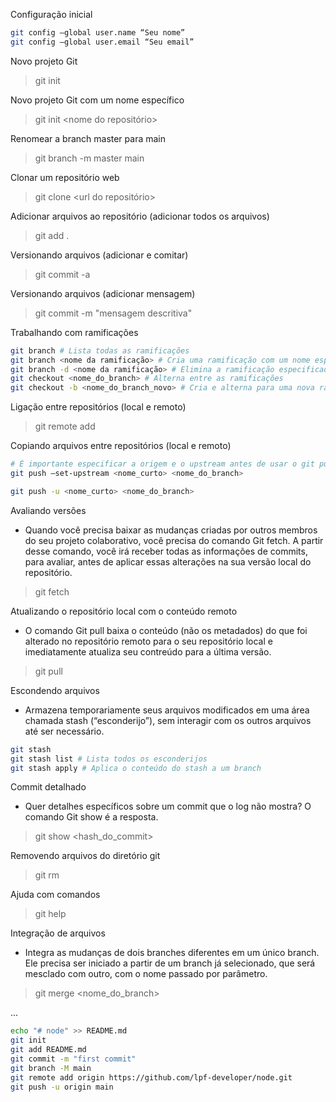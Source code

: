 Configuração inicial

```bash
git config –global user.name “Seu nome”
git config –global user.email “Seu email”
```

Novo projeto Git

> git init

Novo projeto Git com um nome específico

> git init <nome do repositório>

Renomear a branch master para main

> git branch -m master main

Clonar um repositório web

> git clone <url do repositório>

Adicionar arquivos ao repositório (adicionar todos os arquivos)

> git add . 

Versionando arquivos (adicionar e comitar)

> git commit -a 

Versionando arquivos (adicionar mensagem)

> git commit -m "mensagem descritiva"

Trabalhando com ramificações 

```bash
git branch # Lista todas as ramificações
git branch <nome da ramificação> # Cria uma ramificação com um nome específico
git branch -d <nome da ramificação> # Elimina a ramificação especificada
git checkout <nome_do_branch> # Alterna entre as ramificações
git checkout -b <nome_do_branch_novo> # Cria e alterna para uma nova ramificação
```

Ligação entre repositórios (local e remoto)

> git remote add <nomecurto> <url>

Copiando arquivos entre repositórios (local e remoto)

```bash
# É importante especificar a origem e o upstream antes de usar o git push.
git push –set-upstream <nome_curto> <nome_do_branch>

git push -u <nome_curto> <nome_do_branch>
```

Avaliando versões

* Quando você precisa baixar as mudanças criadas por outros membros do seu 
projeto colaborativo, você precisa do comando Git fetch. A partir desse comando, 
você irá receber todas as informações de commits, para avaliar, antes de aplicar 
essas alterações na sua versão local do repositório.

> git fetch

Atualizando o repositório local com o conteúdo remoto

* O comando Git pull baixa o conteúdo (não os metadados) do que foi alterado no repositório remoto para o seu repositório local e imediatamente atualiza seu 
contreúdo para a última versão.

> git pull <url>

Escondendo arquivos

* Armazena temporariamente seus arquivos modificados em uma área chamada stash (“esconderijo”), sem interagir com os outros arquivos até ser necessário.

```bash
git stash
git stash list # Lista todos os esconderijos
git stash apply # Aplica o conteúdo do stash a um branch
```

Commit detalhado

* Quer detalhes específicos sobre um commit que o log não mostra? O comando Git 
show é a resposta.

> git show <hash_do_commit>

Removendo arquivos do diretório git

> git rm <nome do arquivo>

Ajuda com comandos

> git help <nome do comando>

Integração de arquivos

* Integra as mudanças de dois branches diferentes em um único branch. Ele 
precisa ser iniciado a partir de um branch já selecionado, que será mesclado com outro, com o nome passado por parâmetro.

> git merge <nome_do_branch>

...

```bash
echo "# node" >> README.md
git init
git add README.md
git commit -m "first commit"
git branch -M main
git remote add origin https://github.com/lpf-developer/node.git
git push -u origin main
```